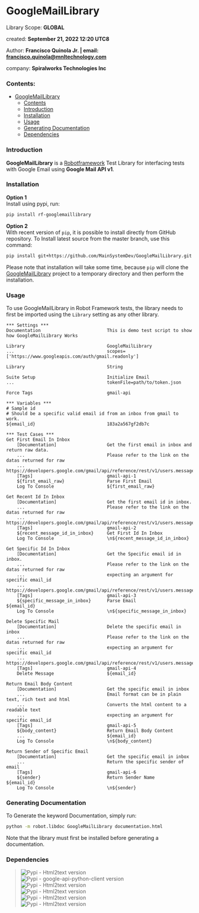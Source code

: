 # GoogleMailLibrary


<!-- ![PyPI](https://img.shields.io/pypi/v/robotframework?style=for-the-badge) -->

Library Scope: **GLOBAL**

created: **September 21, 2022 12:20 UTC8**


Author: **Francisco Quinola Jr. | email: francisco.quinola@mnltechnology.com**

company: **Spiralworks Technologies Inc**


### Contents:
- [GoogleMailLibrary](#googlemaillibrary)
    - [Contents](#contents)
    - [Introduction](#introduction)
    - [Installation](#installation)
    - [Usage](#usage)
    - [Generating Documentation](#generating-documentation)
    - [Dependencies](#dependencies)
 

### Introduction
**GoogleMailLibrary** is a [Robotframework](https://www.robotframework.org) Test Library for interfacing tests with 
Google Email using __Google Mail API v1__.  
<!-- ![PyPI - Downloads](https://img.shields.io/pypi/dd/rf-googlemaillibrary?style=for-the-badge)
![PyPI - Python Version](https://img.shields.io/pypi/pyversions/rf-googlemaillibrary?style=for-the-badge) -->
  

### Installation
**Option 1**  
Install using pypi, run:
```bash
pip install rf-googlemaillibrary
```
**Option 2**  
With recent version of `pip`, it is possible to install directly from GitHub repository. To Install latest source
from the master branch, use this command:
```bash
pip install git+https://github.com/MainSystemDev/GoogleMailLibrary.git
```
Please note that installation will take some time, because ``pip`` will
clone the [GoogleMailLibrary](https://github.com/MainSystemDev/GoogleMailLibrary.git) project to a temporary directory and then
perform the installation.


### Usage
To use GoogleMailLibrary in Robot Framework tests, the library needs to
first be imported using the `Library` setting as any other library.


```robotframework
*** Settings ***
Documentation                         This is demo test script to show how GoogleMailLibrary Works

Library                               GoogleMailLibrary
...                                   scopes=['https://www.googleapis.com/auth/gmail.readonly']

Library                               String

Suite Setup                           Initialize Email
...                                   tokenFile=path/to/token.json

Force Tags                            gmail-api

*** Variables ***
# Sample id
# Should be a specific valid email id from an inbox from gmail to work.
${email_id}                           183a2a567gf2db7c

*** Test Cases ***
Get First Email In Inbox
    [Documentation]                   Get the first email in inbox and return raw data.
    ...                               Please refer to the link on the datas returned for raw
    ...                               https://developers.google.com/gmail/api/reference/rest/v1/users.messages#Message.FIELDS
    [Tags]                            gmail-api-1
    ${first_email_raw}                Parse First Email
    Log To Console                    ${first_email_raw}

Get Recent Id In Inbox
    [Documentation]                   Get the first email id in inbox.
    ...                               Please refer to the link on the datas returned for raw
    ...                               https://developers.google.com/gmail/api/reference/rest/v1/users.messages#Message.FIELDS
    [Tags]                            gmail-api-2
    ${recent_message_id_in_inbox}     Get First Id In Inbox
    Log To Console                    \n${recent_message_id_in_inbox}

Get Specific Id In Inbox
    [Documentation]                   Get the Specific email id in inbox.
    ...                               Please refer to the link on the datas returned for raw
    ...                               expecting an argument for specific email_id
    ...                               https://developers.google.com/gmail/api/reference/rest/v1/users.messages#Message.FIELDS
    [Tags]                            gmail-api-3
    ${specific_message_in_inbox}      Parse Email                        ${email_id}
    Log To Console                    \n${specific_message_in_inbox}

Delete Specific Mail
    [Documentation]                   Delete the specific email in inbox
    ...                               Please refer to the link on the datas returned for raw
    ...                               expecting an argument for specific email_id
    ...                               https://developers.google.com/gmail/api/reference/rest/v1/users.messages/delete
    [Tags]                            gmail-api-4
    Delete Message                    ${email_id}

Return Email Body Content
    [Documentation]                   Get the specific email in inbox
    ...                               Email format can be in plain text, rich text and html
    ...                               Converts the html content to a readable text
    ...                               expecting an argument for specific email_id
    [Tags]                            gmail-api-5
    ${body_content}                   Return Email Body Content        
    ...                               ${email_id}
    Log To Console                    \n${body_content}

Return Sender of Specific Email
    [Documentation]                   Get the specific email in inbox
    ...                               Return the specific sender of email
    [Tags]                            gmail-api-6
    ${sender}                         Return Sender Name            ${email_id}
    Log To Console                    \n${sender}

```



### Generating Documentation
To Generate the keyword Documentation, simply run:
```bash
python -m robot.libdoc GoogleMailLibrary documentation.html
```
Note that the library must first be installed before generating a documentation.



### Dependencies

>![Pypi - Html2text version](https://img.shields.io/pypi/v/html2text?label=Html2text&style=flat-square)\
>![Pypi - google-api-python-client version](https://img.shields.io/pypi/v/google-api-python-client?label=google-api-python-client&style=flat-square)\
>![Pypi - Html2text version](https://img.shields.io/pypi/v/google-auth-httplib2?label=google-auth-httplib2&style=flat-square)\
>![Pypi - Html2text version](https://img.shields.io/pypi/v/google-auth-oauthlib?label=google-auth-oauthlib&style=flat-square)\
>![Pypi - Html2text version](https://img.shields.io/pypi/v/google-auth?label=google-auth&style=flat-square)\
>![Pypi - Html2text version](https://img.shields.io/pypi/v/oauth2client?label=oauth2client&style=flat-square)

